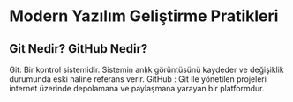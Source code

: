 # Modern Yazılım Geliştirme Pratikleri

## Git Nedir? GitHub Nedir?
Git: Bir kontrol sistemidir. Sistemin anlık görüntüsünü kaydeder ve değişiklik durumunda eski haline referans verir.
GitHub : Git ile yönetilen projeleri internet üzerinde depolamana ve paylaşmana yarayan bir platformdur.

